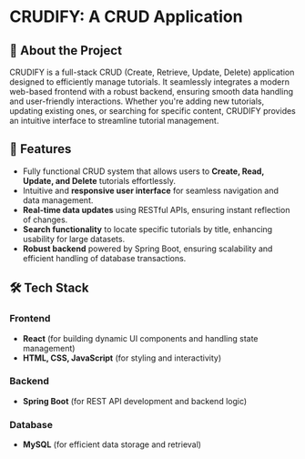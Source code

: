 # CRUDIFY: A CRUD Application

## 📌 About the Project
CRUDIFY is a full-stack CRUD (Create, Retrieve, Update, Delete) application designed to efficiently manage tutorials. It seamlessly integrates a modern web-based frontend with a robust backend, ensuring smooth data handling and user-friendly interactions. Whether you're adding new tutorials, updating existing ones, or searching for specific content, CRUDIFY provides an intuitive interface to streamline tutorial management.

## 🚀 Features
- Fully functional CRUD system that allows users to **Create, Read, Update, and Delete** tutorials effortlessly.
- Intuitive and **responsive user interface** for seamless navigation and data management.
- **Real-time data updates** using RESTful APIs, ensuring instant reflection of changes.
- **Search functionality** to locate specific tutorials by title, enhancing usability for large datasets.
- **Robust backend** powered by Spring Boot, ensuring scalability and efficient handling of database transactions.

## 🛠️ Tech Stack
### Frontend
- **React** (for building dynamic UI components and handling state management)
- **HTML, CSS, JavaScript** (for styling and interactivity)

### Backend
- **Spring Boot** (for REST API development and backend logic)

### Database
- **MySQL** (for efficient data storage and retrieval)
